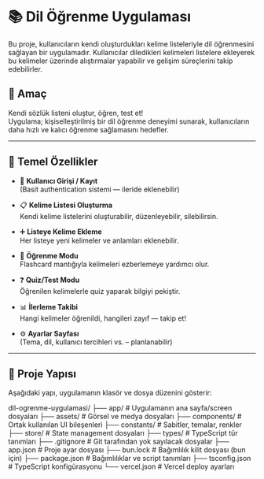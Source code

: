 # 📚 Dil Öğrenme Uygulaması

Bu proje, kullanıcıların kendi oluşturdukları kelime listeleriyle dil öğrenmesini sağlayan bir uygulamadır. Kullanıcılar diledikleri kelimeleri listelere ekleyerek bu kelimeler üzerinde alıştırmalar yapabilir ve gelişim süreçlerini takip edebilirler.

## 🚀 Amaç

Kendi sözlük listeni oluştur, öğren, test et!  
Uygulama; kişiselleştirilmiş bir dil öğrenme deneyimi sunarak, kullanıcıların daha hızlı ve kalıcı öğrenme sağlamasını hedefler.

---

## 🔑 Temel Özellikler

- 🔐 **Kullanıcı Girişi / Kayıt**  
  (Basit authentication sistemi — ileride eklenebilir)
  
- 📋 **Kelime Listesi Oluşturma**  
  Kendi kelime listelerini oluşturabilir, düzenleyebilir, silebilirsin.

- ➕ **Listeye Kelime Ekleme**  
  Her listeye yeni kelimeler ve anlamları eklenebilir.

- 🧠 **Öğrenme Modu**  
  Flashcard mantığıyla kelimeleri ezberlemeye yardımcı olur.

- ❓ **Quiz/Test Modu**  
  Öğrenilen kelimelerle quiz yaparak bilgiyi pekiştir.

- 📊 **İlerleme Takibi**  
  Hangi kelimeler öğrenildi, hangileri zayıf — takip et!

- ⚙️ **Ayarlar Sayfası**  
  (Tema, dil, kullanıcı tercihleri vs. – planlanabilir)

---

## 📁 Proje Yapısı

Aşağıdaki yapı, uygulamanın klasör ve dosya düzenini gösterir:

dil-ogrenme-uygulamasi/
├── app/             # Uygulamanın ana sayfa/screen dosyaları
├── assets/          # Görsel ve medya dosyaları
├── components/      # Ortak kullanılan UI bileşenleri
├── constants/       # Sabitler, temalar, renkler
├── store/           # State management dosyaları
├── types/           # TypeScript tür tanımları
├── .gitignore       # Git tarafından yok sayılacak dosyalar
├── app.json         # Proje ayar dosyası
├── bun.lock         # Bağımlılık kilit dosyası (bun için)
├── package.json     # Bağımlılıklar ve script tanımları
├── tsconfig.json    # TypeScript konfigürasyonu
└── vercel.json      # Vercel deploy ayarları

